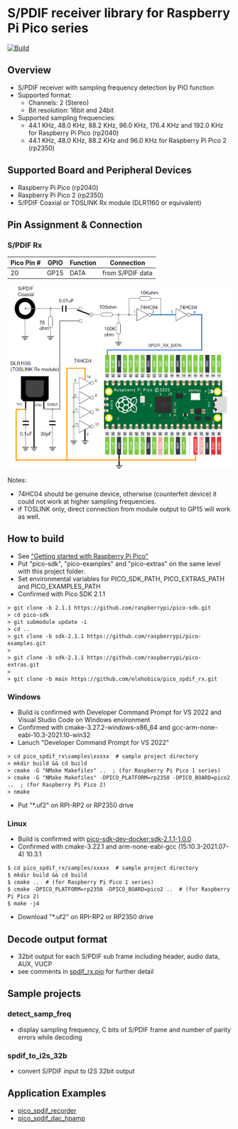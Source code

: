 # S/PDIF receiver library for Raspberry Pi Pico series

[![Build](https://github.com/elehobica/pico_spdif_rx/actions/workflows/build-binaries.yml/badge.svg)](https://github.com/elehobica/pico_spdif_rx/actions/workflows/build-binaries.yml)

## Overview
* S/PDIF receiver with sampling frequency detection by PIO function
* Supported format:
  * Channels: 2 (Stereo)
  * Bit resolution: 16bit and 24bit
* Supported sampling frequencies:
  * 44.1 KHz, 48.0 KHz, 88.2 KHz, 96.0 KHz, 176.4 KHz and 192.0 KHz for Raspberry Pi Pico (rp2040)
  * 44.1 KHz, 48.0 KHz, 88.2 KHz and 96.0 KHz for Raspberry Pi Pico 2 (rp2350)

## Supported Board and Peripheral Devices
* Raspberry Pi Pico (rp2040)
* Raspberry Pi Pico 2 (rp2350)
* S/PDIF Coaxial or TOSLINK Rx module (DLR1160 or equivalent)

## Pin Assignment & Connection
### S/PDIF Rx
| Pico Pin # | GPIO | Function | Connection |
----|----|----|----
| 20 | GP15 | DATA | from S/PDIF data |

![SPDIF_Rx_Schematic](doc/SPDIF_Rx_Schematic.png)

Notes:

* 74HC04 should be genuine device, otherwise (counterfeit device) it could not work at higher sampling frequencies.
* if TOSLINK only, direct connection from module output to GP15 will work as well.

## How to build
* See ["Getting started with Raspberry Pi Pico"](https://datasheets.raspberrypi.org/pico/getting-started-with-pico.pdf)
* Put "pico-sdk", "pico-examples" and "pico-extras" on the same level with this project folder.
* Set environmental variables for PICO_SDK_PATH, PICO_EXTRAS_PATH and PICO_EXAMPLES_PATH
* Confirmed with Pico SDK 2.1.1
```
> git clone -b 2.1.1 https://github.com/raspberrypi/pico-sdk.git
> cd pico-sdk
> git submodule update -i
> cd ..
> git clone -b sdk-2.1.1 https://github.com/raspberrypi/pico-examples.git
>
> git clone -b sdk-2.1.1 https://github.com/raspberrypi/pico-extras.git
> 
> git clone -b main https://github.com/elehobica/pico_spdif_rx.git
```
### Windows
* Build is confirmed with Developer Command Prompt for VS 2022 and Visual Studio Code on Windows environment
* Confirmed with cmake-3.27.2-windows-x86_64 and gcc-arm-none-eabi-10.3-2021.10-win32
* Lanuch "Developer Command Prompt for VS 2022"
```
> cd pico_spdif_rx\samples\xxxxx  # sample project directory
> mkdir build && cd build
> cmake -G "NMake Makefiles" ..  ; (for Raspberry Pi Pico 1 series)
> cmake -G "NMake Makefiles" -DPICO_PLATFORM=rp2350 -DPICO_BOARD=pico2 ..  ; (for Raspberry Pi Pico 2)
> nmake
```
* Put "*.uf2" on RPI-RP2 or RP2350 drive
### Linux
* Build is confirmed with [pico-sdk-dev-docker:sdk-2.1.1-1.0.0]( https://hub.docker.com/r/elehobica/pico-sdk-dev-docker)
* Confirmed with cmake-3.22.1 and arm-none-eabi-gcc (15:10.3-2021.07-4) 10.3.1
```
$ cd pico_spdif_rx/samples/xxxxx  # sample project directory
$ mkdir build && cd build
$ cmake ..  # (for Raspberry Pi Pico 1 series)
$ cmake -DPICO_PLATFORM=rp2350 -DPICO_BOARD=pico2 ..  # (for Raspberry Pi Pico 2)
$ make -j4
```
* Download "*.uf2" on RPI-RP2 or RP2350 drive

## Decode output format
* 32bit output for each S/PDIF sub frame including header, audio data, AUX, VUCP
* see comments in [spdif_rx.pio](spdif_rx.pio) for further detail

## Sample projects
### detect_samp_freq
* display sampling frequency, C bits of S/PDIF frame and number of parity errors while decoding

### spdif_to_i2s_32b
* convert S/PDIF input to I2S 32bit output

## Application Examples
* [pico_spdif_recorder](https://github.com/elehobica/pico_spdif_recorder)
* [pico_spdif_dac_hpamp](https://github.com/elehobica/pico_spdif_dac_hpamp)
